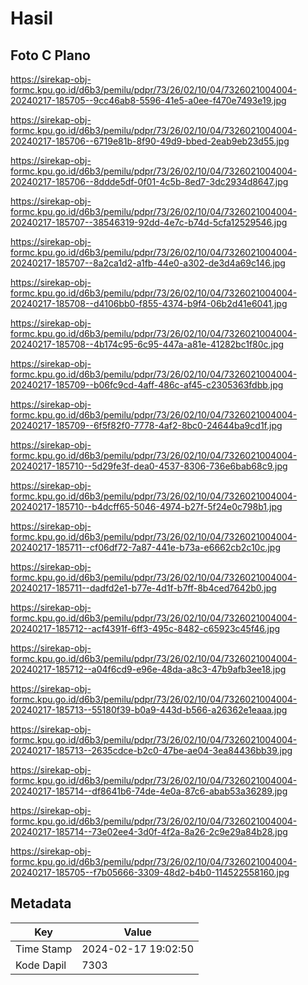 # Hasil

## Foto C Plano

https://sirekap-obj-formc.kpu.go.id/d6b3/pemilu/pdpr/73/26/02/10/04/7326021004004-20240217-185705--9cc46ab8-5596-41e5-a0ee-f470e7493e19.jpg

https://sirekap-obj-formc.kpu.go.id/d6b3/pemilu/pdpr/73/26/02/10/04/7326021004004-20240217-185706--6719e81b-8f90-49d9-bbed-2eab9eb23d55.jpg

https://sirekap-obj-formc.kpu.go.id/d6b3/pemilu/pdpr/73/26/02/10/04/7326021004004-20240217-185706--8ddde5df-0f01-4c5b-8ed7-3dc2934d8647.jpg

https://sirekap-obj-formc.kpu.go.id/d6b3/pemilu/pdpr/73/26/02/10/04/7326021004004-20240217-185707--38546319-92dd-4e7c-b74d-5cfa12529546.jpg

https://sirekap-obj-formc.kpu.go.id/d6b3/pemilu/pdpr/73/26/02/10/04/7326021004004-20240217-185707--8a2ca1d2-a1fb-44e0-a302-de3d4a69c146.jpg

https://sirekap-obj-formc.kpu.go.id/d6b3/pemilu/pdpr/73/26/02/10/04/7326021004004-20240217-185708--d4106bb0-f855-4374-b9f4-06b2d41e6041.jpg

https://sirekap-obj-formc.kpu.go.id/d6b3/pemilu/pdpr/73/26/02/10/04/7326021004004-20240217-185708--4b174c95-6c95-447a-a81e-41282bc1f80c.jpg

https://sirekap-obj-formc.kpu.go.id/d6b3/pemilu/pdpr/73/26/02/10/04/7326021004004-20240217-185709--b06fc9cd-4aff-486c-af45-c2305363fdbb.jpg

https://sirekap-obj-formc.kpu.go.id/d6b3/pemilu/pdpr/73/26/02/10/04/7326021004004-20240217-185709--6f5f82f0-7778-4af2-8bc0-24644ba9cd1f.jpg

https://sirekap-obj-formc.kpu.go.id/d6b3/pemilu/pdpr/73/26/02/10/04/7326021004004-20240217-185710--5d29fe3f-dea0-4537-8306-736e6bab68c9.jpg

https://sirekap-obj-formc.kpu.go.id/d6b3/pemilu/pdpr/73/26/02/10/04/7326021004004-20240217-185710--b4dcff65-5046-4974-b27f-5f24e0c798b1.jpg

https://sirekap-obj-formc.kpu.go.id/d6b3/pemilu/pdpr/73/26/02/10/04/7326021004004-20240217-185711--cf06df72-7a87-441e-b73a-e6662cb2c10c.jpg

https://sirekap-obj-formc.kpu.go.id/d6b3/pemilu/pdpr/73/26/02/10/04/7326021004004-20240217-185711--dadfd2e1-b77e-4d1f-b7ff-8b4ced7642b0.jpg

https://sirekap-obj-formc.kpu.go.id/d6b3/pemilu/pdpr/73/26/02/10/04/7326021004004-20240217-185712--acf4391f-6ff3-495c-8482-c65923c45f46.jpg

https://sirekap-obj-formc.kpu.go.id/d6b3/pemilu/pdpr/73/26/02/10/04/7326021004004-20240217-185712--a04f6cd9-e96e-48da-a8c3-47b9afb3ee18.jpg

https://sirekap-obj-formc.kpu.go.id/d6b3/pemilu/pdpr/73/26/02/10/04/7326021004004-20240217-185713--55180f39-b0a9-443d-b566-a26362e1eaaa.jpg

https://sirekap-obj-formc.kpu.go.id/d6b3/pemilu/pdpr/73/26/02/10/04/7326021004004-20240217-185713--2635cdce-b2c0-47be-ae04-3ea84436bb39.jpg

https://sirekap-obj-formc.kpu.go.id/d6b3/pemilu/pdpr/73/26/02/10/04/7326021004004-20240217-185714--df8641b6-74de-4e0a-87c6-abab53a36289.jpg

https://sirekap-obj-formc.kpu.go.id/d6b3/pemilu/pdpr/73/26/02/10/04/7326021004004-20240217-185714--73e02ee4-3d0f-4f2a-8a26-2c9e29a84b28.jpg

https://sirekap-obj-formc.kpu.go.id/d6b3/pemilu/pdpr/73/26/02/10/04/7326021004004-20240217-185705--f7b05666-3309-48d2-b4b0-114522558160.jpg


## Metadata

| Key        | Value               |
| ---------- | ------------------- |
| Time Stamp | 2024-02-17 19:02:50 |
| Kode Dapil | 7303                |



